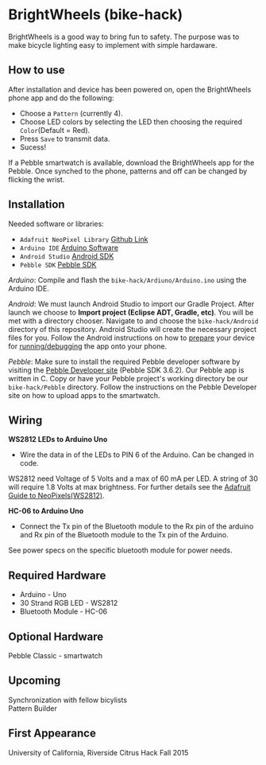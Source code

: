 # BrightWheels (bike-hack)

BrightWheels is a good way to bring fun to safety. The purpose was to make bicycle lighting easy to implement 
with simple hardaware. 

## How to use

After installation and device has been powered on, open the BrightWheels phone app and do the following:
* Choose a `Pattern` (currently 4).
* Choose LED colors by selecting the LED then choosing the required `Color`(Default = Red).
* Press `Save` to transmit data.
* Sucess!

If a Pebble smartwatch is available, download the BrightWheels app for the Pebble. Once synched to the phone, patterns and off can be changed by flicking the wrist.

## Installation
Needed software or libraries:  
* `Adafruit NeoPixel Library` [Github Link](https://github.com/adafruit/Adafruit_NeoPixel "Adafruit_NeoPixel") 
* `Arduino IDE` [Arduino Software](https://www.arduino.cc/en/Main/Software)
* `Android Studio` [Android SDK](https://developer.android.com/sdk/index.html)
* `Pebble SDK` [Pebble SDK](https://developer.getpebble.com/sdk/)
  
*Arduino*: Compile and flash the `bike-hack/Ardiuno/Arduino.ino` using the Arduino IDE.

*Android*: We must launch Android Studio to import our Gradle Project. After launch we choose to **Import project (Eclipse ADT, Gradle, etc)**. You will be met with a directory chooser. Navigate to and choose the `bike-hack/Android` directory of this repository. Android Studio will create the necessary project files for you. Follow the Android instructions on how to [prepare](http://developer.android.com/tools/device.html) your device for [running/debugging](http://developer.android.com/tools/building/building-studio.html) the app onto your phone.

*Pebble*: Make sure to install the required Pebble developer software by visiting the [Pebble Developer site](https://developer.getpebble.com/) (Pebble SDK 3.6.2). Our Pebble app is written in C. Copy or have your Pebble project's working directory be our `bike-hack/Pebble` directory. Follow the instructions on the Pebble Developer site on how to upload apps to the smartwatch.

## Wiring
**WS2812 LEDs to Arduino Uno**  
* Wire the data in of the LEDs to PIN 6 of the Arduino. Can be changed in code.

WS2812 need Voltage of 5 Volts and a max of 60 mA per LED. A string of 30 will require 1.8 Volts at max brightness. For further details see the  [Adafruit Guide to NeoPixels(WS2812)](https://learn.adafruit.com/adafruit-neopixel-uberguide/overview "Adafruit neopixel uberguide").   

**HC-06 to Arduino Uno**  
  
* Connect the Tx pin of the Bluetooth module to the Rx pin of the arduino and Rx pin of the Bluetooth module to the Tx pin of the Arduino.  
  
See power specs on the specific bluetooth module for power needs.


## Required Hardware
* Arduino - Uno
* 30 Strand RGB LED - WS2812
* Bluetooth Module - HC-06

## Optional Hardware
Pebble Classic - smartwatch

## Upcoming
 Synchronization with fellow bicylists  
 Pattern Builder

## First Appearance

University of California, Riverside
Citrus Hack Fall 2015
